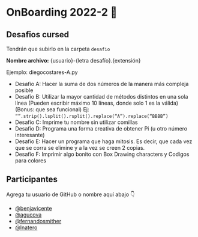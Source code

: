 # OnBoarding 2022-2 🚀

## Desafios cursed
Tendrán que subirlo en la carpeta `desafio`

**Nombre archivo:** {usuario}-{letra desafío}.{extensión}

Ejemplo: diegocostares-A.py


* Desafío A: Hacer la suma de dos números de la manera más compleja posible
* Desafío B: Utilizar la mayor cantidad de métodos distintos en una sola línea (Pueden escribir máximo 10 líneas, donde solo 1 es la válida)(Bonus: que sea funcional)
Ej: `“”.strip().lsplit().rsplit().replace(“A”).replace(“BBBB”)`
* Desafío C: Imprime tu nombre sin utilizar comillas
* Desafío D: Programa una forma creativa de obtener Pi (u otro número interesante)
* Desafío E: Hacer un programa que haga mitosis. Es decir, que cada vez que se corra se elimine y a la vez se creen 2 copias.
* Desafío F: Imprimir algo bonito con Box Drawing characters y Codigos para colores


## Participantes

Agrega tu usuario de GitHub o nombre aquí abajo 👇

- [@benjavicente](https://github.com/benjavicente)
- [@agucova](https://github.com/agucova)
- [@fernandosmither](https://github.com/fernandosmither)
- [@lnatero](https://github.com/lnatero)

